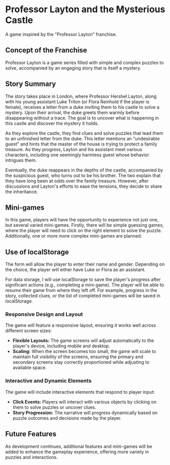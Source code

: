 # Professor Layton and the Mysterious Castle

A game inspired by the "Professor Layton" franchise.

## Concept of the Franchise

Professor Layton is a game series filled with simple and complex puzzles to solve, accompanied by an engaging story that is itself a mystery.

## Story Summary

The story takes place in London, where Professor Hershel Layton, along with his young assistant Luke Triton (or Flora Reinhold if the player is female), receives a letter from a duke inviting them to his castle to solve a mystery. Upon their arrival, the duke greets them warmly before disappearing without a trace. The goal is to uncover what is happening in this castle and discover the mystery it holds. 

As they explore the castle, they find clues and solve puzzles that lead them to an unfinished letter from the duke. This letter mentions an "undesirable guest" and hints that the master of the house is trying to protect a family treasure. As they progress, Layton and his assistant meet various characters, including one seemingly harmless guest whose behavior intrigues them. 

Eventually, the duke reappears in the depths of the castle, accompanied by the suspicious guest, who turns out to be his brother. The two explain that they have long been at odds over the family treasure. However, after discussions and Layton's efforts to ease the tensions, they decide to share the inheritance.

## Mini-games

In this game, players will have the opportunity to experience not just one, but several varied mini-games. Firstly, there will be simple guessing games, where the player will need to click on the right element to solve the puzzle. Additionally, one or more more complex mini-games are planned.

## Use of localStorage

The form will allow the player to enter their name and gender. Depending on the choice, the player will either have Luke or Flora as an assistant.

For data storage, I will use localStorage to save the player's progress after significant actions (e.g., completing a mini-game). The player will be able to resume their game from where they left off. For example, progress in the story, collected clues, or the list of completed mini-games will be saved in localStorage.

### Responsive Design and Layout

The game will feature a responsive layout, ensuring it works well across different screen sizes:

- **Flexible Layouts:** The game screens will adjust automatically to the player's device, including mobile and desktop.
- **Scaling:** When the screen becomes too small, the game will scale to maintain full visibility of the screens, ensuring the primary and secondary screens stay correctly proportioned while adjusting to available space.

### Interactive and Dynamic Elements

The game will include interactive elements that respond to player input:

- **Click Events:** Players will interact with various objects by clicking on them to solve puzzles or uncover clues.
- **Story Progression:** The narrative will progress dynamically based on puzzle outcomes and decisions made by the player.

## Future Features

As development continues, additional features and mini-games will be added to enhance the gameplay experience, offering more variety in puzzles and interactions.